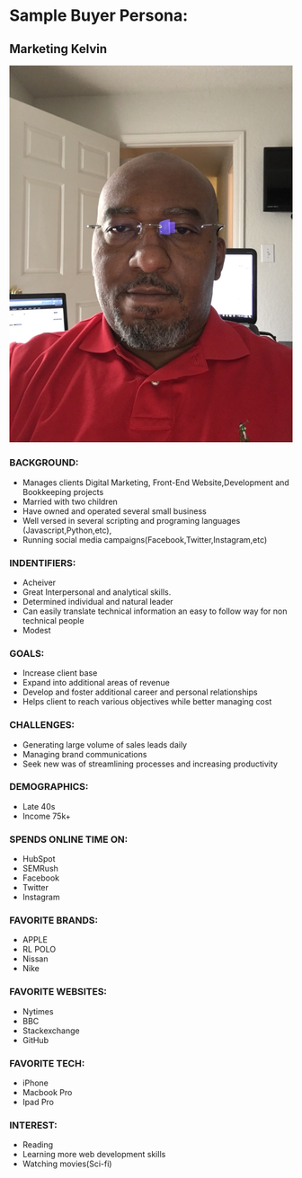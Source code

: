 # Sample Buyer Persona:


## Marketing Kelvin


![Kelvin](/assets/images/kelvin.JPG)

### BACKGROUND:
- Manages clients Digital Marketing, Front-End Website,Development and Bookkeeping projects
- Married with two children
- Have owned and operated several small business
- Well versed in several scripting and programing languages (Javascript,Python,etc), 
- Running social media campaigns(Facebook,Twitter,Instagram,etc) 

### INDENTIFIERS:
- Acheiver
- Great Interpersonal and analytical skills.
- Determined individual and natural leader
- Can easily translate technical information an easy to follow way for non technical people 
- Modest

### GOALS:
- Increase client base
- Expand into additional areas of revenue
- Develop and foster additional career and personal relationships
- Helps client to reach various objectives while better managing cost

### CHALLENGES:
- Generating large volume of sales leads daily
- Managing brand communications
- Seek new was of streamlining processes and increasing productivity

### DEMOGRAPHICS:
- Late 40s
- Income 75k+

### SPENDS ONLINE TIME ON:
- HubSpot 
- SEMRush
- Facebook
- Twitter
- Instagram

### FAVORITE BRANDS:
- APPLE
- RL POLO
- Nissan
- Nike

### FAVORITE WEBSITES:
- Nytimes
- BBC
- Stackexchange
- GitHub

### FAVORITE TECH:
- iPhone
- Macbook Pro
- Ipad Pro

### INTEREST:
- Reading
- Learning more web development skills
- Watching movies(Sci-fi)

